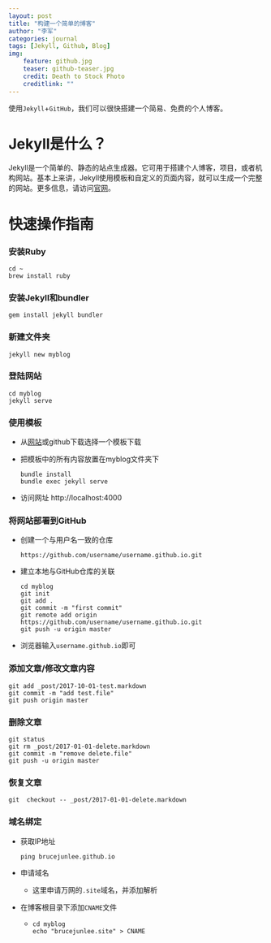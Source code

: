 ```yaml
---
layout: post
title: "构建一个简单的博客"
author: "李军"
categories: journal
tags: [Jekyll, Github, Blog]
img: 
    feature: github.jpg
    teaser: github-teaser.jpg
    credit: Death to Stock Photo
    creditlink: ""
---
```

使用`Jekyll`+`GitHub`，我们可以很快搭建一个简易、免费的个人博客。

# Jekyll是什么？

Jekyll是一个简单的、静态的站点生成器。它可用于搭建个人博客，项目，或者机构网站。基本上来讲，Jekyll使用模板和自定义的页面内容，就可以生成一个完整的网站。更多信息，请访问[官网](https://jekyllrb.com/docs/home/)。

# 快速操作指南

### 安装Ruby

```shell
cd ~
brew install ruby
```

### 安装Jekyll和bundler

```shell
gem install jekyll bundler
```

### 新建文件夹

```shell
jekyll new myblog
```

### 登陆网站

```shell
cd myblog
jekyll serve
```

### 使用模板

+ 从[网站](http://jekyllthemes.org)或github下载选择一个模板下载

+ 把模板中的所有内容放置在myblog文件夹下

  ```shell
  bundle install
  bundle exec jekyll serve
  ```

+ 访问网址 http://localhost:4000

### 将网站部署到GitHub

+ 创建一个与用户名一致的仓库

  ```nothing
  https://github.com/username/username.github.io.git
  ```

+ 建立本地与GitHub仓库的关联

  ```shell
  cd myblog
  git init
  git add .
  git commit -m "first commit"
  git remote add origin https://github.com/username/username.github.io.git
  git push -u origin master
  ```

+ 浏览器输入`username.github.io`即可

### 添加文章/修改文章内容

```shell
git add _post/2017-10-01-test.markdown
git commit -m "add test.file"
git push origin master
```

### 删除文章

```shell
git status
git rm _post/2017-01-01-delete.markdown
git commit -m "remove delete.file"
git push -u origin master
```

### 恢复文章

```shell
git  checkout -- _post/2017-01-01-delete.markdown
```

### 域名绑定

+ 获取IP地址

  ```shell
  ping brucejunlee.github.io
  ```

+ 申请域名

  + 这里申请万网的`.site`域名，并添加解析

+ 在博客根目录下添加`CNAME`文件

  + ```nothing
    cd myblog
    echo "brucejunlee.site" > CNAME
    ```

